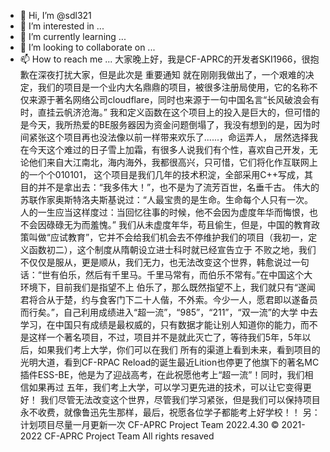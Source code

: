 - 👋 Hi, I’m @sdl321
- 👀 I’m interested in ...
- 🌱 I’m currently learning ...
- 💞️ I’m looking to collaborate on ...
- 📫 How to reach me ...
大家晚上好，我是CF-APRC的开发者SKI1966，很抱歉在深夜打扰大家，但是此次是
																															重要通知
  就在刚刚我做出了，一个艰难的决定，我们的项目是一个业内大名鼎鼎的项目，被很多注册局使用，它的名称不仅来源于著名网络公司cloudflare，同时也来源于一句中国名言“长风破浪会有时，直挂云帆济沧海。”
我和定义函数在这个项目上的投入是巨大的，但可惜的是今天，我所热爱的BE服务器因为资金问题倒塌了，我没有想到的是，因为时间紧张这个项目再也没法像以前一样带来欢乐了......，命运弄人，
居然选择我在今天这个难过的日子雪上加霜，有很多人说我们有个性，喜欢自己开发，无论他们来自大江南北，海内海外，我都很高兴，只可惜，它们将化作互联网上的一个个010101，
这个项目是我们几年的技术积淀，全部采用C++写成，其目的并不是拿出去：“我多伟大！”，也不是为了流芳百世，名垂千古。
  伟大的苏联作家奥斯特洛夫斯基说过：“人最宝贵的是生命。生命每个人只有一次。人的一生应当这样度过：当回忆往事的时候，他不会因为虚度年华而悔恨，也不会因碌碌无为而羞愧。”
我们从未虚度年华，苟且偷生，但是，中国的教育政策叫做“应试教育”，它并不会给我们机会去不停维护我们的项目（我初一，定义函数初二），这个制度从隋朝设立进士科时就已经宣告立于
不败之地，我们不仅仅是服从，更是顺从，我们无力，也无法改变这个世界，韩愈说过一句话：“世有伯乐，然后有千里马。千里马常有，而伯乐不常有。”在中国这个大环境下，目前我们是指望不上
伯乐了，那么既然指望不上，我们就只有“遂闻君将合从于楚，约与食客门下二十人偕，不外索。今少一人，愿君即以遂备员而行矣。”，自己利用成绩进入“超一流”，“985”，“211”，“双一流”的大学
中去学习，在中国只有成绩是最权威的，只有数据才能让别人知道你的能力，而不是这样一个著名项目，不过，项目并不是就此灭亡了，等待我们5年，5年以后，如果我们考上大学，你们可以在我们
所有的渠道上看到未来，看到项目的光明大道，看到CF-RPAC Reload的诞生最近Lition也停更了他旗下的著名MC插件ESS-BE，他是为了迎战高考，在此祝愿他考上“超一流”！同时，我们相信如果再过
五年，我们考上大学，可以学习更先进的技术，可以让它变得更好！
我们尽管无法改变这个世界，尽管我们学习紧张，但是我们可以保持项目永不收费，就像鲁迅先生那样，最后，祝愿各位学子都能考上好学校！！
另：计划项目尽量一月更新一次
                                                                                                                                    CF-APRC Project Team 
											                                                      2022.4.30
© 2021-2022 CF-APRC Project Team  All rights resaved																      
